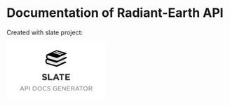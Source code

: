 # Documentation of Radiant-Earth API

Created with slate project:

<a href="https://github.com/lord/slate" target="_blank"><img src="https://raw.githubusercontent.com/lord/img/master/logo-slate.png" alt="Slate: API Documentation Generator" width="226"></a>
